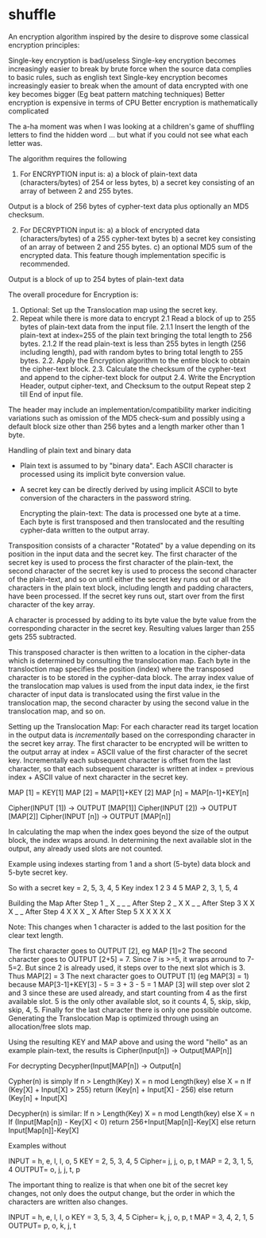 shuffle
=======

An encryption algorithm inspired by the desire to disprove some classical encryption principles:

Single-key encryption is bad/useless
Single-key encryption becomes increasingly easier to break by brute force when the source data complies to basic rules, such as english text
Single-key encryption becomes increasingly easier to break when the amount of data encrypted with one key becomes bigger (Eg beat pattern matching techniques)
Better encryption is expensive in terms of CPU
Better encryption is mathematically complicated

The a-ha moment was when I was looking at a children's game of shuffling letters to find the hidden word ... but what if you could not see what each letter was.

The algorithm requires the following

1. For ENCRYPTION input is:
a) a block of plain-text data (characters/bytes) of 254 or less bytes,
b) a secret key consisting of an array of between 2 and 255 bytes.

Output is a block of 256 bytes of cypher-text data plus optionally an MD5 checksum.

2. For DECRYPTION input is:
a) a block of encrypted data (characters/bytes) of a 255 cypher-text bytes
b) a secret key consisting of an array of between 2 and 255 bytes.
c) an optional MD5 sum of the encrypted data.  This feature though implementation specific is recommended.

Output is a block of up to 254 bytes of plain-text data

  The overall procedure for Encryption is:

1. Optional: Set up the Translocation map using the secret key.
2. Repeat while there is more data to encrypt
  2.1 Read a block of up to 255 bytes of plain-text data from the input file.
    2.1.1 Insert the length of the plain-text at index=255 of the plain text bringing the total length to 256 bytes.
    2.1.2 If the read plain-text is less than 255 bytes in length (256 including length), pad with random bytes to bring total length to 255 bytes.
  2.2. Apply the Encryption algorithm to the entire block to obtain the cipher-text block.
  2.3. Calculate the checksum of the cypher-text and append to the cipher-text block for output
  2.4. Write the Encryption Header, output cipher-text, and Checksum to the output
Repeat step 2 till End of input file.

The header may include an implementation/compatibility marker indiciting variations such as omission of the MD5 check-sum and possibly using a default block size other than 256 bytes and a length marker other than 1 byte.

Handling of plain text and binary data
* Plain text is assumed to by "binary data".  Each ASCII character is processed using its implicit byte conversion value.
* A secret key can be directly derived by using implicit ASCII to byte conversion of the characters in the password string.

  Encrypting the plain-text:
The data is processed one byte at a time.  Each byte is first transposed and then translocated and the resulting cypher-data written to the output array.

Transposition consists of a character "Rotated" by a value depending on its position in the input data and the secret key.  The first character of the secret key is used to process the first character of the plain-text, the second character of the secret key is used to process the second character of the plain-text, and so on until either the secret key runs out or all the characters in the plain text block, including length and padding characters, have been processed.  If the secret key runs out, start over from the first character of the key array.

A character is processed by adding to its byte value the byte value from the corresponding character in the secret key.  Resulting values larger than 255 gets 255 subtracted.

This transposed character is then written to a location in the cipher-data which is determined by consulting the translocation map.  Each byte in the transloction map specifies the position (index) where the transposed character is to be stored in the cypher-data block.  The array index value of the translocation map values is used from the input data index, ie the first character of input data is translocated using the first value in the translocation map, the second character by using the second value in the translocation map, and so on.

  Setting up the Translocation Map:
For each character read its target location in the output data is *incrementally* based on the corresponding character in the secret key array.  The first character to be encrypted will be written to the output array at index = ASCII value of the first character of the secret key. Incrementally each subsequent character is offset from the last character, so that each subsequent character is written at index = previous index + ASCII value of next character in the secret key.

MAP [1] = KEY[1]
MAP [2] = MAP[1]+KEY [2]
MAP [n] = MAP[n-1]+KEY[n]

Cipher(INPUT [1]) -> OUTPUT [MAP[1]]
Cipher(INPUT [2]) -> OUTPUT [MAP[2]]
Cipher(INPUT [n]) -> OUTPUT [MAP[n]]

In calculating the map when the index goes beyond the size of the output block, the index wraps around.  In determining the next available slot in the output, any already used slots are not counted.

Example using indexes starting from 1 and a short (5-byte) data block and 5-byte secret key.

So with a secret key = 2, 5, 3, 4, 5
Key index              1  2  3  4  5
MAP                    2, 3, 1, 5, 4

Building the Map
After Step 1           _  X  _  _  _
After Step 2           _  X  X  _  _
After Step 3           X  X  X  _  _
After Step 4           X  X  X  _  X
After Step 5           X  X  X  X  X

Note: This changes when 1 character is added to the last position for the clear text length.

The first character goes to OUTPUT [2], eg MAP [1]=2
The second character goes to OUTPUT [2+5] = 7.  Since 7 is >=5, it wraps arround to 7-5=2.  But since 2 is already used, it steps over to the next slot which is 3.  Thus MAP[2] = 3
The next character goes to OUTPUT [1] (eg MAP[3] = 1) because MAP[3-1]+KEY[3] - 5 = 3 + 3 - 5 = 1
MAP [3] will step over slot 2 and 3 since these are used already, and start counting from 4 as the first available slot.  5 is the only other available slot, so it counts 4, 5, skip, skip, skip, 4, 5.
Finally for the last character there is only one possible outcome.  Generating the Translocation Map is optimized through using an allocation/free slots map.

Using the resulting KEY and MAP above and using the word "hello" as an example plain-text, the results is
Cipher(Input[n]) -> Output[MAP[n]]

For decrypting
Decypher(Input[MAP[n]) -> Output[n]

Cypher(n) is simply
If n > Length(Key)
   X = n mod Length(key)
else
   X = n
If (Key[X] + Input[X] > 255)
   return (Key[n] + Input[X] - 256)
else
   return (Key[n] + Input[X]

Decypher(n) is similar:
If n > Length(Key)
   X = n mod Length(key)
else
   X = n
If (Input[Map[n]) - Key[X] < 0)
   return 256+Input[Map[n]]-Key[X]
else
   return Input[Map[n]]-Key[X]

Examples without 

INPUT = h, e, l, l, o, 5
KEY   = 2, 5, 3, 4, 5
Cipher= j, j, o, p, t
MAP   = 2, 3, 1, 5, 4
OUTPUT= o, j, j, t, p

The important thing to realize is that when one bit of the secret key changes, not only does the output change, but the order in which the characters are written also changes.

INPUT = h, e, l, l, o
KEY   = 3, 5, 3, 4, 5
Cipher= k, j, o, p, t
MAP   = 3, 4, 2, 1, 5
OUTPUT= p, o, k, j, t

